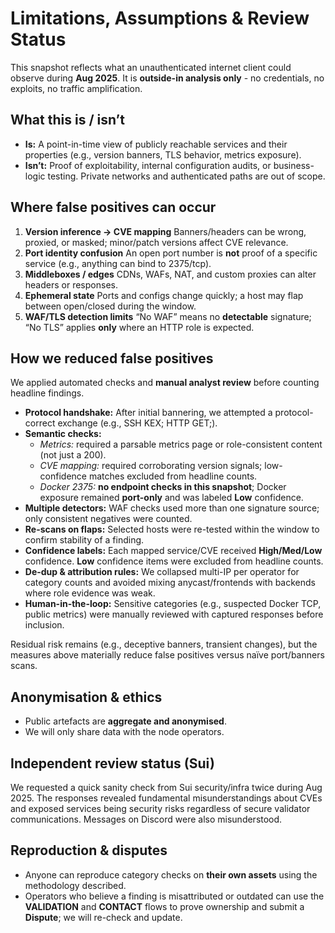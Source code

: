 # Limitations, Assumptions & Review Status

This snapshot reflects what an unauthenticated internet client could observe during **Aug 2025**. It is **outside-in analysis only** - no credentials, no exploits, no traffic amplification.

## What this is / isn’t

- **Is:** A point-in-time view of publicly reachable services and their properties (e.g., version banners, TLS behavior, metrics exposure).
- **Isn’t:** Proof of exploitability, internal configuration audits, or business-logic testing. Private networks and authenticated paths are out of scope.

## Where false positives can occur

1. **Version inference → CVE mapping**
Banners/headers can be wrong, proxied, or masked; minor/patch versions affect CVE relevance.
2. **Port identity confusion**
An open port number is **not** proof of a specific service (e.g., anything can bind to 2375/tcp).
3. **Middleboxes / edges**
CDNs, WAFs, NAT, and custom proxies can alter headers or responses.
4. **Ephemeral state**
Ports and configs change quickly; a host may flap between open/closed during the window.
5. **WAF/TLS detection limits**
“No WAF” means no **detectable** signature; “No TLS” applies **only** where an HTTP role is expected.

## How we reduced false positives

We applied automated checks and **manual analyst review** before counting headline findings.

- **Protocol handshake:** After initial bannering, we attempted a protocol-correct exchange (e.g., SSH KEX; HTTP GET;).
- **Semantic checks:**
    - *Metrics:* required a parsable metrics page or role-consistent content (not just a 200).
    - *CVE mapping:* required corroborating version signals; low-confidence matches excluded from headline counts.
    - *Docker 2375:* **no endpoint checks in this snapshot**; Docker exposure remained **port-only** and was labeled **Low** confidence.
- **Multiple detectors:** WAF checks used more than one signature source; only consistent negatives were counted.
- **Re-scans on flaps:** Selected hosts were re-tested within the window to confirm stability of a finding.
- **Confidence labels:** Each mapped service/CVE received **High/Med/Low** confidence. **Low** confidence items were excluded from headline counts.
- **De-dup & attribution rules:** We collapsed multi-IP per operator for category counts and avoided mixing anycast/frontends with backends where role evidence was weak.
- **Human-in-the-loop:** Sensitive categories (e.g., suspected Docker TCP, public metrics) were manually reviewed with captured responses before inclusion.

Residual risk remains (e.g., deceptive banners, transient changes), but the measures above materially reduce false positives versus naïve port/banners scans.

## Anonymisation & ethics

- Public artefacts are **aggregate and anonymised**.
- We will only share data with the node operators.

## Independent review status (Sui)

We requested a quick sanity check from Sui security/infra twice during Aug 2025. The responses revealed fundamental misunderstandings about CVEs and exposed services being security risks regardless of secure validator communications. Messages on Discord were also misunderstood.

## Reproduction & disputes

- Anyone can reproduce category checks on **their own assets** using the methodology described.
- Operators who believe a finding is misattributed or outdated can use the **VALIDATION** and **CONTACT** flows to prove ownership and submit a **Dispute**; we will re-check and update.
